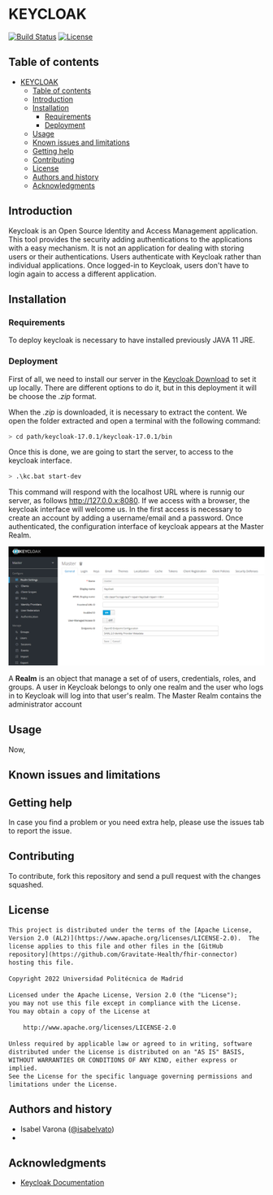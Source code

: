 KEYCLOAK
=================================================
[![Build Status](https://travis-ci.org/anfederico/clairvoyant.svg?branch=master)](https://travis-ci.org/anfederico/clairvoyant)
[![License](https://img.shields.io/badge/license-Apache-blue.svg)](https://opensource.org/licenses/Apache)


Table of contents
-----------------

- [KEYCLOAK](#keycloak)
  - [Table of contents](#table-of-contents)
  - [Introduction](#introduction)
  - [Installation](#installation)
    - [Requirements](#requirements)
    - [Deployment](#deployment)
  - [Usage](#usage)
  - [Known issues and limitations](#known-issues-and-limitations)
  - [Getting help](#getting-help)
  - [Contributing](#contributing)
  - [License](#license)
  - [Authors and history](#authors-and-history)
  - [Acknowledgments](#acknowledgments)

Introduction
------------
Keycloak is an Open Source Identity and Access Management application. This tool provides the security adding authentications to the applications with a easy mechanism. It is not an application for dealing with storing users or their authentications. Users authenticate with Keycloak rather than individual applications. Once logged-in to Keycloak, users don't have to login again to access a different application.

Installation
------------
### Requirements
To deploy keycloak is necessary to have installed previously JAVA 11 JRE. 

### Deployment
First of all, we need to install our server in the [Keycloak Download](https://www.keycloak.org/documentation) to set it up locally. There are different options to do it, but in this deployment it will be choose the _.zip_ format. 

When the _.zip_ is downloaded, it is necessary to extract the content. We open the folder extracted and open a terminal with the following command:

```bash
> cd path/keycloak-17.0.1/keycloak-17.0.1/bin
```
Once this is done, we are going to start the server, to access to the keycloak interface. 

```bash
> .\kc.bat start-dev
```
This command will respond with the localhost URL where is runnig our server, as follows http://127.0.0.x:8080. If we access with a browser, the keycloak interface will welcome us. In the first access is necessary to create an account by adding a username/email and a password. Once authenticated, the configuration interface of keycloak appears at the Master Realm.

![Keycloak Welcome Interface](./img/welcome.png)

A **Realm** is an object that manage a set of of users, credentials, roles, and groups. A user in Keycloak belongs to only one realm and the user who logs in to Keycloak will log into that user's realm. The Master Realm contains the administrator account 

Usage
-----
Now, 

Known issues and limitations
----------------------------

Getting help
------------
In case you find a problem or you need extra help, please use the issues tab to report the issue.

Contributing
------------
To contribute, fork this repository and send a pull request with the changes squashed.

License
------------
```
This project is distributed under the terms of the [Apache License, Version 2.0 (AL2)](https://www.apache.org/licenses/LICENSE-2.0).  The license applies to this file and other files in the [GitHub repository](https://github.com/Gravitate-Health/fhir-connector) hosting this file.

Copyright 2022 Universidad Politécnica de Madrid

Licensed under the Apache License, Version 2.0 (the "License");
you may not use this file except in compliance with the License.
You may obtain a copy of the License at

    http://www.apache.org/licenses/LICENSE-2.0

Unless required by applicable law or agreed to in writing, software
distributed under the License is distributed on an "AS IS" BASIS,
WITHOUT WARRANTIES OR CONDITIONS OF ANY KIND, either express or implied.
See the License for the specific language governing permissions and
limitations under the License.
```

Authors and history
---------------------------
- Isabel Varona ([@isabelvato](https://github.com/isabelvato))
- 
Acknowledgments
---------------------------
- [Keycloak Documentation](https://www.keycloak.org/documentation)
  